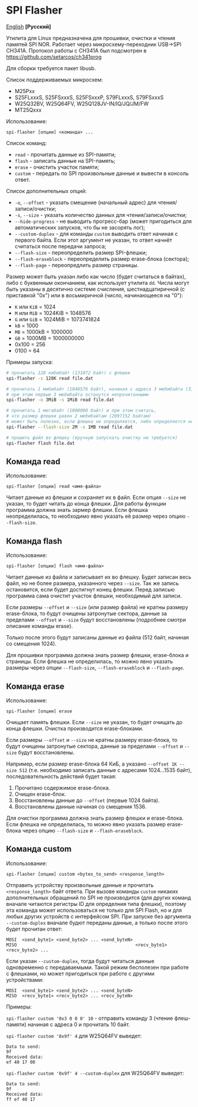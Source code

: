 # SPI Flasher

[English](README.md) **[Русский]**

Утилита для Linux предназначена для прошивки, очистки и чтения памятей SPI NOR.
Работает через микросхему-переходник USB->SPI CH341A. Протокол работы с CH341A был
подсмотрен в https://github.com/setarcos/ch341prog

Для сборки требуется пакет libusb.

Список поддерживаемых микросхем:

- M25Pxx
- S25FLxxxS, S25FSxxxS, S25FSxxxP, S79FLxxxS, S79FSxxxS
- W25Q32BV, W25Q64FV, W25Q128JV-IN/IQ/JQ/JM/FW
- MT25Qxxx

Использование:

```
spi-flasher [опции] <команда> ...
```

Список команд:

- `read` - прочитать данные из SPI-памяти;
- `flash` - записать данные на SPI-память;
- `erase` - очистить участок памяти;
- `custom` - передать по SPI произвольные данные и вывести в консоль ответ.

Список дополнительных опций:

- `-o`, `--offset` - указать смещение (начальный адрес) для чтения/записи/очистки;
- `-s`, `--size` - указать количество данных для чтения/записи/очистки;
- `--hide-progress` - не выводить прогресс-бар (может пригодиться для автоматических запусков,
  что бы не засорять лог);
- `--custom-duplex` - для команды `custom` выводить ответ начиная с первого байта. Если этот
  аргумент не указан, то ответ начнёт считаться после передачи запроса;
- `--flash-size` - переопределить размер SPI-флешки;
- `--flash-eraseblock` - переопределить размер erase-блока (сектора);
- `--flash-page` - переопредлить размер страницы.

Размер может быть указан либо как число (будет считаться в байтах), либо с буквенным окончанием,
как использует утилита `dd`. Числа могут быть указаны в десятично системе счисления,
шестнадцатиричной (с приставкой "0x") или в восьмиричной (число, начинающееся на "0"):

- `K` или `KiB` = 1024
- `M` или `MiB` = 1024KiB = 1048576
- `G` или `GiB` = 1024MiB = 1073741824
- `kB` = 1000
- `MB` = 1000kB = 1000000
- `GB` = 1000MB = 1000000000
- 0x100 = 256
- 0100 = 64

Примеры запуска:

```bash
# прочитать 128 кибибайт (131072 байт) с флешки
spi-flasher -s 128K read file.dat

# прочитать 1 мибибайт (1048576 байт), начиная с адреса 3 мебибайта (3145728 байт)
# при этом первые 3 мебибайта останутся непрочитанными
spi-flasher -o 3MiB -s 1MiB read file.dat

# прочитать 1 мегабайт (1000000 байт) и при этом считать,
# что размер флешки равен 2 мебибайтам (2097152 байтам)
# может быть полезно, если флешка не определяется, либо определяется неправильно
spi-flasher --flash-size 2M -s 1MB read file.dat

# прошить файл во флешку (вручную запускать очистку не требуется)
spi-flasher flash file.dat
```

## Команда read

Использование:

```
spi-flasher [опции] read <имя-файла>
```

Читает данные из флешки и сохраняет их в файл. Если опция `--size` не указан, то будет читать до
конца флешки. Для работы функции программа должна знать зармер флешки. Если флешка неопределилась,
то необходимо явно указать её размер через опцию `--flash-size`.

## Команда flash

Использование:

```
spi-flasher [опции] flash <имя-файла>
```

Читает данные из файла и записывает их во флешку. Будет записан весь файл, но не более размера,
указанного через `--size`. Так же запись остановится, если будет достигнут конец флешки.
Перед записью программа сама очистит участок флешки, необходимый для записи.

Если размеры `--offset` и `--size` (или размер файла) не кратны размеру erase-блока, то будут
очищены затронутые сектора, данные за пределами `--offset` и `--size` будут восстановлены
(подробнее смотри описание команды erase).

Только после этого будут записаны данные из файла (512 байт, начиная со смещения 1024).

Для прошивки программа должна знать размер флешки, erase-блока и страницы. Если флешка не
определилась, то можно явно указать размеры через опции `--flash-size`, `--flash-eraseblock` и
`--flash-page`.

## Команда erase

Использование:

```
spi-flasher [опции] erase
```

Очищает память флешки. Если `--size` не указан, то будет очищать до конца флешки. Очистка
производится erase-блоками.

Если размеры `--offset` и `--size` не кратны размеру erase-блока, то будут очищены затронутые
сектора, данные за пределами `--offset` и `--size` будут восстановлены.

Например, если размер erase-блока 64 КиБ, а указано `--offset 1K --size 512` (т.е. необходимо
записать данные с адресами 1024...1535 байт), последовательность действий будет такая:

1. Прочитано содержимое erase-блока.
2. Очищен erase-блок.
3. Восстановлены данные до `--offset` (первые 1024 байта).
4. Восстановлены данные начиная со смещения 1536.

Для очистки программа должна знать размер флешки и erase-блока. Если флешка не определилась, то
можно явно указать размер erase-блока через опцию `--flash-size` и `--flash-eraseblock`.

## Команда custom

Использование:

```
spi-flasher [опции] custom <bytes_to_send> <response_length>
```

Отправить устройству произвольные данные и прочитать `<response_length>` байт ответа. При вызове
команды `custom` никаких дополнительных обращений по SPI не производится (для других команд
вначале читаются регистры ID для определния типа флешки), поэтому эта команда может использоваться
не только для SPI Flash, но и для любых других устройств с интерфейсом SPI. При запуске
без аргумента `--custom-duplex` вначале будют переданы данные, а только после этого будет
прочитан ответ:

```
MOSI  <send_byte1> <send_byte2> ... <send_byteN>
MISO                                             <recv_byte1> <recv_byte2> ...
```

Если указан `--custom-duplex`, тогда будут читаться данные одновременно с передаваемыми.
Такой режим бесполезен при работе с флешками, но может пригодиться при работе с другими
устройствами:

```
MOSI  <send_byte1> <send_byte2> ... <send_byteN>
MISO  <recv_byte1> <recv_byte2> ... <recv_byteN>
```

Примеры:

`spi-flasher custom '0x3 0 0 0' 10` - отправить команду 3 (чтение флеш-памяти) начиная с
адреса 0 и прочитать 10 байт.

`spi-flasher custom '0x9f' 4` для W25Q64FV выведет:
```
Data to send:
9f
Received data:
ef 40 17 00
```

`spi-flasher custom '0x9f' 4 --custom-duplex` для W25Q64FV выведет:
```
Data to send:
9f
Received data:
ff ef 40 17
```
